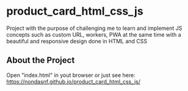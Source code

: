 # product_card_html_css_js
Project with the purpose of challenging me to learn and implement JS concepts such as custom URL, workers, PWA at the same time with a beautiful and responsive design done in HTML and CSS 

## About the Project
Open "index.html" in yout browser or just see here: https://nondasnf.github.io/product_card_html_css_js/
